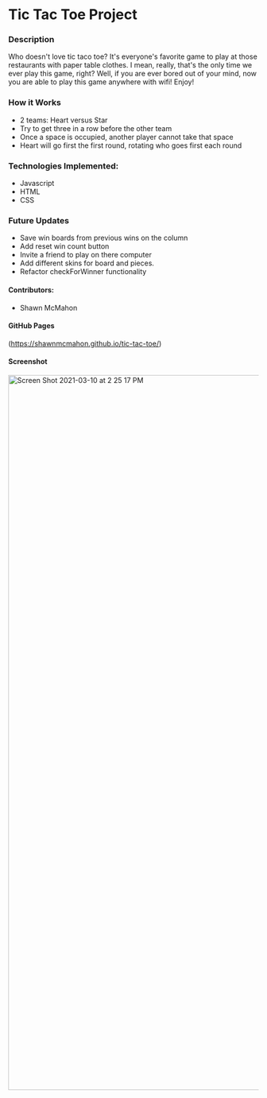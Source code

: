 # Tic Tac Toe Project

### Description
Who doesn't love tic taco toe? It's everyone's favorite game to play at those restaurants with paper table clothes. I mean, really,  that's the only time we ever play this game, right? Well, if you are ever bored out of your mind, now you are able to play this game anywhere with wifi! Enjoy!

### How it Works
- 2 teams: Heart versus Star
- Try to get three in a row before the other team
- Once a space is occupied, another player cannot take that space
- Heart will go first the first round, rotating who goes first each round

### Technologies Implemented:
- Javascript
- HTML
- CSS

### Future Updates
- Save win boards from previous wins on the column
- Add reset win count button
- Invite a friend to play on there computer
- Add different skins for board and pieces.
- Refactor checkForWinner functionality

#### Contributors:
- Shawn McMahon

#### GitHub Pages
(https://shawnmcmahon.github.io/tic-tac-toe/)

#### Screenshot
<img width="1440" alt="Screen Shot 2021-03-10 at 2 25 17 PM" src="https://user-images.githubusercontent.com/73731359/110699955-a0f99000-81ac-11eb-8520-ad03315b4a79.png">
